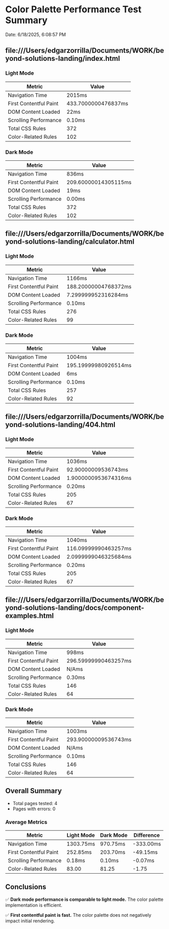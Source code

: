 # Color Palette Performance Test Summary

Date: 6/18/2025, 6:08:57 PM

## file:///Users/edgarzorrilla/Documents/WORK/beyond-solutions-landing/index.html

### Light Mode

| Metric | Value |
|--------|-------|
| Navigation Time | 2015ms |
| First Contentful Paint | 433.7000000476837ms |
| DOM Content Loaded | 22ms |
| Scrolling Performance | 0.10ms |
| Total CSS Rules | 372 |
| Color-Related Rules | 102 |

### Dark Mode

| Metric | Value |
|--------|-------|
| Navigation Time | 836ms |
| First Contentful Paint | 209.60000014305115ms |
| DOM Content Loaded | 19ms |
| Scrolling Performance | 0.00ms |
| Total CSS Rules | 372 |
| Color-Related Rules | 102 |

## file:///Users/edgarzorrilla/Documents/WORK/beyond-solutions-landing/calculator.html

### Light Mode

| Metric | Value |
|--------|-------|
| Navigation Time | 1166ms |
| First Contentful Paint | 188.20000004768372ms |
| DOM Content Loaded | 7.299999952316284ms |
| Scrolling Performance | 0.10ms |
| Total CSS Rules | 276 |
| Color-Related Rules | 99 |

### Dark Mode

| Metric | Value |
|--------|-------|
| Navigation Time | 1004ms |
| First Contentful Paint | 195.19999980926514ms |
| DOM Content Loaded | 6ms |
| Scrolling Performance | 0.10ms |
| Total CSS Rules | 257 |
| Color-Related Rules | 92 |

## file:///Users/edgarzorrilla/Documents/WORK/beyond-solutions-landing/404.html

### Light Mode

| Metric | Value |
|--------|-------|
| Navigation Time | 1036ms |
| First Contentful Paint | 92.90000009536743ms |
| DOM Content Loaded | 1.9000000953674316ms |
| Scrolling Performance | 0.20ms |
| Total CSS Rules | 205 |
| Color-Related Rules | 67 |

### Dark Mode

| Metric | Value |
|--------|-------|
| Navigation Time | 1040ms |
| First Contentful Paint | 116.09999990463257ms |
| DOM Content Loaded | 2.0999999046325684ms |
| Scrolling Performance | 0.20ms |
| Total CSS Rules | 205 |
| Color-Related Rules | 67 |

## file:///Users/edgarzorrilla/Documents/WORK/beyond-solutions-landing/docs/component-examples.html

### Light Mode

| Metric | Value |
|--------|-------|
| Navigation Time | 998ms |
| First Contentful Paint | 296.59999990463257ms |
| DOM Content Loaded | N/Ams |
| Scrolling Performance | 0.30ms |
| Total CSS Rules | 146 |
| Color-Related Rules | 64 |

### Dark Mode

| Metric | Value |
|--------|-------|
| Navigation Time | 1003ms |
| First Contentful Paint | 293.90000009536743ms |
| DOM Content Loaded | N/Ams |
| Scrolling Performance | 0.10ms |
| Total CSS Rules | 146 |
| Color-Related Rules | 64 |

## Overall Summary

- Total pages tested: 4
- Pages with errors: 0

### Average Metrics

| Metric | Light Mode | Dark Mode | Difference |
|--------|------------|-----------|------------|
| Navigation Time | 1303.75ms | 970.75ms | -333.00ms |
| First Contentful Paint | 252.85ms | 203.70ms | -49.15ms |
| Scrolling Performance | 0.18ms | 0.10ms | -0.07ms |
| Color-Related Rules | 83.00 | 81.25 | -1.75 |

## Conclusions

✅ **Dark mode performance is comparable to light mode.** The color palette implementation is efficient.

✅ **First contentful paint is fast.** The color palette does not negatively impact initial rendering.

